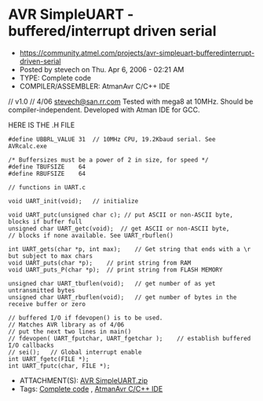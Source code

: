 # AVR SimpleUART - buffered/interrupt driven serial
* https://community.atmel.com/projects/avr-simpleuart-bufferedinterrupt-driven-serial
* Posted by stevech on Thu. Apr 6, 2006 - 02:21 AM
* TYPE: Complete code
* COMPILER/ASSEMBLER: AtmanAvr C/C++ IDE

// v1.0
// 4/06 stevech@san.rr.com
Tested with mega8 at 10MHz.
Should be compiler-independent. Developed with Atman IDE for GCC.

HERE IS THE .H FILE
```
#define UBBRL_VALUE 31	// 10MHz CPU, 19.2Kbaud serial. See AVRcalc.exe

/* Buffersizes must be a power of 2 in size, for speed */
#define TBUFSIZE	64
#define RBUFSIZE	64

// functions in UART.c

void UART_init(void);	// initialize

void UART_putc(unsigned char c); // put ASCII or non-ASCII byte, blocks if buffer full
unsigned char UART_getc(void);	// get ASCII or non-ASCII byte,
// blocks if none available. See UART_rbuflen()

int UART_gets(char *p, int max);	// Get string that ends with a \r but subject to max chars
void UART_puts(char *p);	// print string from RAM
void UART_puts_P(char *p);	// print string from FLASH MEMORY

unsigned char UART_tbuflen(void);	// get number of as yet untransmitted bytes
unsigned char UART_rbuflen(void);	// get number of bytes in the receive buffer or zero

// buffered I/O if fdevopen() is to be used.
// Matches AVR library as of 4/06
// put the next two lines in main()
// fdevopen( UART_fputchar, UART_fgetchar );	// establish buffered I/O callbacks
// sei();	// Global interrupt enable
int UART_fgetc(FILE *);
int UART_fputc(char, FILE *);
```

* ATTACHMENT(S): [AVR SimpleUART.zip](https://community.atmel.com/sites/default/files/project_files/AVR%20SimpleUART.zip)
* Tags: [Complete code](https://community.atmel.com/projects-types/complete-code) , [AtmanAvr C/C++ IDE](https://community.atmel.com/compilers/atmanavr-cc-ide)